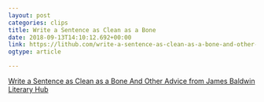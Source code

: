 ```yaml
---
layout: post
categories: clips
title: Write a Sentence as Clean as a Bone
date: 2018-09-13T14:10:12.692+00:00
link: https://lithub.com/write-a-sentence-as-clean-as-a-bone-and-other-advice-from-james-baldwin/
ogtype: article

---
```

[Write a Sentence as Clean as a Bone And Other Advice from James Baldwin  Literary Hub](https://lithub.com/write-a-sentence-as-clean-as-a-bone-and-other-advice-from-james-baldwin/?utm_source=CreativeMornings+Global&utm_campaign=0e3a88154b-Weekly+Highlights+136&utm_medium=email&utm_term=0_1768cc808f-0e3a88154b-324003873&mc_cid=0e3a88154b&mc_eid=6d25dd608f)